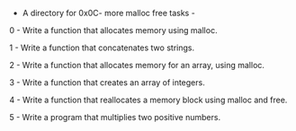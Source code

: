    -  A directory for 0x0C- more malloc free tasks  -

 0  -  Write a function that allocates memory using malloc.  

 1  -  Write a function that concatenates two strings.

 2  -  Write a function that allocates memory for an array, using malloc.

 3  -  Write a function that creates an array of integers.

 4  -  Write a function that reallocates a memory block using malloc and free.

 5  -  Write a program that multiplies two positive numbers.
